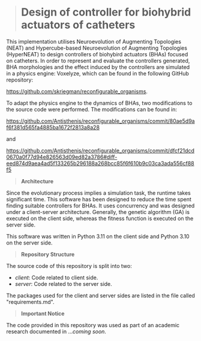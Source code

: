 > # Design of controller for biohybrid actuators of catheters

This implementation utilises Neuroevolution of Augmenting Topologies (NEAT) and Hypercube-based Neuroevolution of Augmenting Topologies (HyperNEAT) to design controllers of biohybird actuators (BHAs) focused on catheters. In order to represent and evaluate the controllers generated, BHA morphologies and the effect induced by the controllers are simulated in a physics engine: Voxelyze, which can be found in the following GitHub repository: 

https://github.com/skriegman/reconfigurable_organisms.

To adapt the physics engine to the dynamics of BHAs, two modifications to the source code were performed. The modifications can be found in:

https://github.com/Antisthenis/reconfigurable_organisms/commit/80ae5d9af6f381d565fa4885ba1672f2813a8a28

and

https://github.com/Antisthenis/reconfigurable_organisms/commit/dfcf21dcd0670a0f77d94e826563d09ed82a3786#diff-eed874d9aea4ad5f133265b296188a268bcc85f6f610b9c03ca3ada556cf88f5


> **Architecture**

Since the evolutionary process implies a simulation task, the runtime takes significant time. This software has been designed to reduce the time spent finding suitable controllers for BHAs. It uses concurrency and was designed under a client-server architecture. Generally, the genetic algorithm (GA) is executed on the client side, whereas the fitness function is executed on the server side.

This software was written in Python 3.11 on the client side and Python 3.10 on the server side.

> **Repository Structure**

The source code of this repository is split into two:

* _client_: Code related to client side.
* _server_: Code related to the server side.

The packages used for the client and server sides are listed in the file called "requirements.md".

> **Important Notice**

The code provided in this repository was used as part of an academic research documented in ..._coming soon_. 
